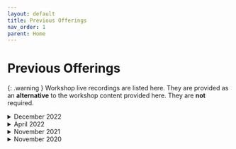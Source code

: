 ```yaml
---
layout: default
title: Previous Offerings
nav_order: 1
parent: Home
---
```


<!-- If you still want to provide access to old workshop recordings, this is the place! Full-length live workshop videos go here. -->
<!-- If you decide you don't need it, delete this page AND go to 'index.md', set has_children to false. -->


# Previous Offerings

{: .warning }
Workshop live recordings are listed here. They are provided as an **alternative** to the workshop content provided here. They are **not** required.

<details markdown="1">
<summary>December 2022</summary>
<iframe height="416" width="100%" allowfullscreen frameborder=0 src="https://echo360.ca/media/ac3c8750-dd6f-46df-9db7-0a158476f41a/public"></iframe>
[View original here.](https://echo360.ca/media/ac3c8750-dd6f-46df-9db7-0a158476f41a/public)

Access the workshop files here:
- [gen-data.R](data/gen-data.R)
- [workshop-file.R](data/workshop-file.R)
</details>

<details markdown="1">
<summary>April 2022</summary>
<iframe height="416" width="100%" allowfullscreen frameborder=0 src="https://echo360.ca/media/72bb7a46-c355-442b-8813-d59f853b4ff7/public"></iframe>
[View original here.](https://echo360.ca/media/72bb7a46-c355-442b-8813-d59f853b4ff7/public)

Access the workshop files here:
- [gen-data.R](data/gen-data.R)
- [workshop-file.R](data/workshop-file.R)
</details>

<details markdown="1">
<summary>November 2021</summary>
<!-- <iframe height="416" width="100%" allowfullscreen frameborder=0 src="https://echo360.ca/lesson/e2ab2a1c-6bf2-4017-985c-5f55a3764147/classroom#sortDirection=desc"></iframe>
[View original here.](https://echo360.ca/lesson/e2ab2a1c-6bf2-4017-985c-5f55a3764147/classroom#sortDirection=desc) -->

Go to <https://echo360.ca/section/8573df1a-4fe8-4c7f-a88f-cdbdf9b96e16/public> and navigate to **DASH Workshops 2021-2022** > **Intro to R**.
</details>

<details markdown="1">
<summary>November 2020</summary>
<!-- <iframe height="416" width="100%" allowfullscreen frameborder=0 src="https://echo360.ca/media/72bb7a46-c355-442b-8813-d59f853b4ff7/public"></iframe>
[View original here.](https://echo360.ca/media/72bb7a46-c355-442b-8813-d59f853b4ff7/public) -->

Go to <https://echo360.ca/section/8573df1a-4fe8-4c7f-a88f-cdbdf9b96e16/public> and navigate to **DASH Workshops 2020-2021** > **Intro to R Programming**.
</details>
